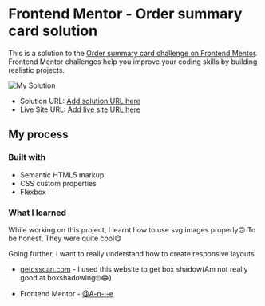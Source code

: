 # Frontend Mentor - Order summary card solution

This is a solution to the [Order summary card challenge on Frontend Mentor](https://www.frontendmentor.io/challenges/order-summary-component-QlPmajDUj). Frontend Mentor challenges help you improve your coding skills by building realistic projects. 




![My Solution](solution.png)



- Solution URL: [Add solution URL here](https://your-solution-url.com)
- Live Site URL: [Add live site URL here](https://your-live-site-url.com)

## My process

### Built with

- Semantic HTML5 markup
- CSS custom properties
- Flexbox


### What I learned

While working on this project, I learnt how to use svg images properly​🙃​
To be honest, They were quite cool😋​


Going further, I want to really understand how to create responsive layouts


- [getcsscan.com](https://getcssscan.com/css-box-shadow-examples) - I used this website to get box shadow(Am not really good at boxshadowing​🙄​😂​)



- Frontend Mentor - [@A-n-i-e](https://www.frontendmentor.io/profile/A-n-i-e)



